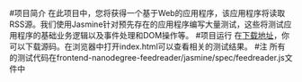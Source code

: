 #项目简介
在此项目中，您将获得一个基于Web的应用程序，该应用程序将读取RSS源。我们使用Jasmine针对预先存在的应用程序编写大量测试，这些将测试应用程序的基础业务逻辑以及事件处理和DOM操作等。
#项目运行
在[下载地址](https://github.com/SunnySunning/frontend-nanodegree-feedreader)，你可以下载源码。在浏览器中打开index.html可以查看相关的测试结果。
#注
所有的测试代码在frontend-nanodegree-feedreader/jasmine/spec/feedreader.js文件中

